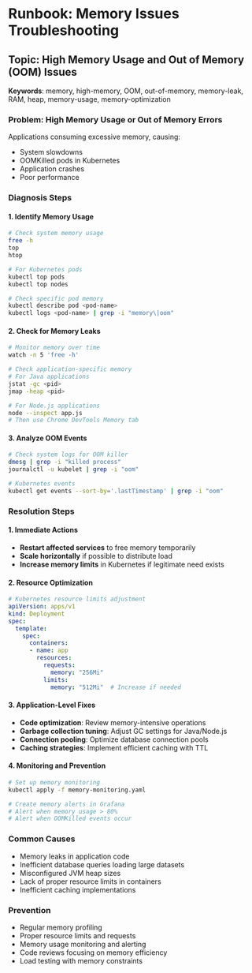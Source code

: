 # Runbook: Memory Issues Troubleshooting

## Topic: High Memory Usage and Out of Memory (OOM) Issues

**Keywords**: memory, high-memory, OOM, out-of-memory, memory-leak, RAM, heap, memory-usage, memory-optimization

### **Problem**: High Memory Usage or Out of Memory Errors

Applications consuming excessive memory, causing:
- System slowdowns
- OOMKilled pods in Kubernetes
- Application crashes
- Poor performance

### **Diagnosis Steps**

#### **1. Identify Memory Usage**
```bash
# Check system memory usage
free -h
top
htop

# For Kubernetes pods
kubectl top pods
kubectl top nodes

# Check specific pod memory
kubectl describe pod <pod-name>
kubectl logs <pod-name> | grep -i "memory\|oom"
```

#### **2. Check for Memory Leaks**
```bash
# Monitor memory over time
watch -n 5 'free -h'

# Check application-specific memory
# For Java applications
jstat -gc <pid>
jmap -heap <pid>

# For Node.js applications
node --inspect app.js
# Then use Chrome DevTools Memory tab
```

#### **3. Analyze OOM Events**
```bash
# Check system logs for OOM killer
dmesg | grep -i "killed process"
journalctl -u kubelet | grep -i "oom"

# Kubernetes events
kubectl get events --sort-by='.lastTimestamp' | grep -i "oom"
```

### **Resolution Steps**

#### **1. Immediate Actions**
- **Restart affected services** to free memory temporarily
- **Scale horizontally** if possible to distribute load
- **Increase memory limits** in Kubernetes if legitimate need exists

#### **2. Resource Optimization**
```yaml
# Kubernetes resource limits adjustment
apiVersion: apps/v1
kind: Deployment
spec:
  template:
    spec:
      containers:
      - name: app
        resources:
          requests:
            memory: "256Mi"
          limits:
            memory: "512Mi"  # Increase if needed
```

#### **3. Application-Level Fixes**
- **Code optimization**: Review memory-intensive operations
- **Garbage collection tuning**: Adjust GC settings for Java/Node.js
- **Connection pooling**: Optimize database connection pools
- **Caching strategies**: Implement efficient caching with TTL

#### **4. Monitoring and Prevention**
```bash
# Set up memory monitoring
kubectl apply -f memory-monitoring.yaml

# Create memory alerts in Grafana
# Alert when memory usage > 80%
# Alert when OOMKilled events occur
```

### **Common Causes**
- Memory leaks in application code
- Inefficient database queries loading large datasets
- Misconfigured JVM heap sizes
- Lack of proper resource limits in containers
- Inefficient caching implementations

### **Prevention**
- Regular memory profiling
- Proper resource limits and requests
- Memory usage monitoring and alerting
- Code reviews focusing on memory efficiency
- Load testing with memory constraints